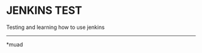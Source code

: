 # JENKINS TEST

Testing and learning how to use jenkins

**************************************
*muad